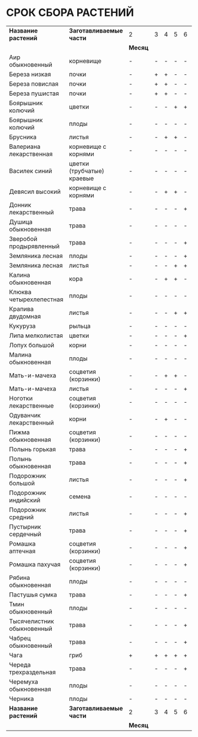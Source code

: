 # СРОК СБОРА РАСТЕНИЙ

|                            |                            |           |     |     |     |     |     |     |     |     |     |
|----------------------------|----------------------------|-----------|-----|-----|-----|-----|-----|-----|-----|-----|-----|
| **Название растений**      | **Заготавливаемые части**  | 2         | 3   | 4   | 5   | 6   | 7   | 8   | 9   | 10  | 11  |
|                            |                            | **Месяц** |     |     |     |     |     |     |     |     |     |
| Аир обыкновенный           | корневище                  | \-        | \-  | \-  | \-  | \-  | \-  | \-  | \+  | \+  | \+  |
| Береза низкая              | почки                      | \-        | \+  | \+  | \-  | \-  | \-  | \-  | \-  | \-  | \-  |
| Береза повислая            | почки                      | \-        | \+  | \+  | \-  | \-  | \-  | \-  | \-  | \-  | \-  |
| Береза пушистая            | почки                      | \-        | \+  | \+  | \-  | \-  | \-  | \-  | \-  | \-  | \-  |
| Боярышник колючий          | цветки                     | \-        | \-  | \-  | \+  | \+  | \-  | \+  | \+  | \-  | \-  |
| Боярышник колючий          | плоды                      | \-        | \-  | \-  | \-  | \-  | \-  | \-  | \+  | \-  | \-  |
| Брусника                   | листья                     | \-        | \-  | \+  | \+  | \-  | \-  | \-  | \-  | \-  | \-  |
| Валериана лекарственная    | корневище с корнями        | \-        | \-  | \-  | \-  | \-  | \-  | \+  | \+  | \+  | \-  |
| Василек синий              | цветки (трубчатые) краевые | \-        | \-  | \-  | \-  | \-  | \+  | \+  | \-  | \-  | \-  |
| Девясил высокий            | корневище с корнями        | \-        | \-  | \+  | \+  | \-  | \-  | \+  | \+  | \+  | \-  |
| Донник лекарственный       | трава                      | \-        | \-  | \-  | \-  | \+  | \+  | \+  | \-  | \-  | \-  |
| Душица обыкновенная        | трава                      | \-        | \-  | \-  | \-  | \-  | \+  | \+  | \-  | \-  | \-  |
| Зверобой продырявленный    | трава                      | \-        | \-  | \-  | \-  | \+  | \+  | \+  | \-  | \-  | \-  |
| Земляника лесная           | плоды                      | \-        | \-  | \-  | \-  | \+  | \+  | \+  | \-  | \-  | \-  |
| Земляника лесная           | листья                     | \-        | \-  | \-  | \+  | \+  | \-  | \-  | \-  | \-  | \-  |
| Калина обыкновенная        | кора                       | \-        | \-  | \+  | \+  | \-  | \-  | \-  | \-  | \-  | \-  |
| Клюква четырехлепестная    | плоды                      | \-        | \-  | \-  | \-  | \-  | \-  | \-  | \+  | \+  | \+  |
| Крапива двудомная          | листья                     | \-        | \-  | \-  | \+  | \+  | \+  | \+  | \-  | \-  | \-  |
| Кукуруза                   | рыльца                     | \-        | \-  | \-  | \-  | \-  | \+  | \+  | \+  | \-  | \-  |
| Липа мелколистая           | цветки                     | \-        | \-  | \-  | \-  | \+  | \+  | \-  | \-  | \-  | \-  |
| Лопух большой              | корни                      | \-        | \-  | \-  | \-  | \-  | \-  | \-  | \+  | \+  | \-  |
| Малина обыкновенная        | плоды                      | \-        | \-  | \-  | \-  | \-  | \+  | \+  | \+  | \-  | \-  |
| Мать-и-мачеха              | соцветия (корзинки)        | \-        | \-  | \+  | \+  | \-  | \-  | \-  | \-  | \-  | \-  |
| Мать-и-мачеха              | листья                     | \-        | \-  | \-  | \-  | \+  | \-  | \-  | \-  | \-  | \-  |
| Ноготки лекарственные      | соцветия (корзинки)        | \-        | \-  | \-  | \-  | \-  | \+  | \+  | \-  | \-  | \-  |
| Одуванчик лекарственный    | корни                      | \-        | \-  | \+  | \-  | \-  | \+  | \+  | \+  | \+  | \-  |
| Пижма обыкновенная         | соцветия (корзинки)        | \-        | \-  | \-  | \-  | \-  | \-  | \+  | \+  | \+  | \-  |
| Полынь горькая             | трава                      | \-        | \-  | \-  | \-  | \+  | \+  | \+  | \-  | \-  | \-  |
| Полынь обыкновенная        | трава                      | \-        | \-  | \-  | \-  | \+  | \+  | \+  | \-  | \-  | \-  |
| Подорожник большой         | листья                     | \-        | \-  | \-  | \-  | \+  | \+  | \+  | \-  | \-  | \-  |
| Подорожник индийский       | семена                     | \-        | \-  | \-  | \-  | \-  | \-  | \+  | \-  | \-  | \-  |
| Подорожник средний         | листья                     | \-        | \-  | \-  | \-  | \+  | \+  | \+  | \-  | \-  | \-  |
| Пустырник сердечный        | трава                      | \-        | \-  | \-  | \-  | \+  | \+  | \+  | \-  | \-  | \-  |
| Ромашка аптечная           | соцветия (корзинки)        | \-        | \-  | \-  | \-  | \+  | \+  | \+  | \-  | \-  | \-  |
| Ромашка пахучая            | соцветия (корзинки)        | \-        | \-  | \-  | \-  | \+  | \+  | \+  | \-  | \-  | \-  |
| Рябина обыкновенная        | плоды                      | \-        | \-  | \-  | \-  | \-  | \-  | \-  | \+  | \+  | \+  |
| Пастушья сумка             | трава                      | \-        | \-  | \-  | \-  | \+  | \+  | \-  | \-  | \-  | \-  |
| Тмин обыкновенный          | плоды                      | \-        | \-  | \-  | \-  | \-  | \+  | \+  | \-  | \-  | \-  |
| Тысячелистник обыкновенный | трава                      | \-        | \-  | \-  | \-  | \+  | \+  | \-  | \-  | \-  | \-  |
| Чабрец обыкновенный        | трава                      | \-        | \-  | \-  | \-  | \+  | \+  | \-  | \-  | \-  | \-  |
| Чага                       | гриб                       | \+        | \+  | \+  | \+  | \+  | \+  | \+  | \+  | \+  | \+  |
| Череда трехраздельная      | трава                      | \-        | \-  | \-  | \-  | \+  | \+  | \+  | \-  | \-  | \-  |
| Черемуха обыкновенная      | плоды                      | \-        | \-  | \-  | \-  | \-  | \-  | \+  | \+  | \-  | \-  |
| Черника                    | плоды                      | \-        | \-  | \-  | \-  | \-  | \+  | \+  | \-  | \-  | \-  |
| **Название растений**      | **Заготавливаемые части**  | 2         | 3   | 4   | 5   | 6   | 7   | 8   | 9   | 10  | 11  |
|                            |                            | **Месяц** |     |     |     |     |     |     |     |     |     |

 
